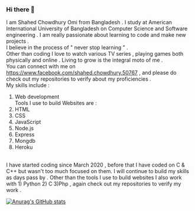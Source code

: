 ### Hi there 👋
I am Shahed Chowdhury Omi from Bangladesh . I study at American International University of Bangladesh on Computer Science and Software engineering . I am really passionate about learning to code and make new projects . <br/>
I believe in the process of " never stop learning " .<br/>
Other than coding I love to watch various TV series , playing games both physically and online . Living to grow is the integral moto of me . <br/>
You can connect with me on https://www.facebook.com/shahed.chowdhury.50767 , and please do check out my repositories to verify about my proficiencies . <br/>
My skills include : <br/>
  1) Web development <br/>
Tools I use to build Websites  are :<br/>
  1) HTML
  2) CSS
  3) JavaScript
  4) Node.js
  5) Express
  6) Mongdb
  7) Heroku
<br/>
I have started coding since March 2020 , before that I have coded on C & C++ but wasn't too much focused on them. I will continue to build my skills as days pass by . 
Other than the tools I use to build websites I also work with 1) Python 2) C 3)Php , again check out my repositories to verify my work .

[![Anurag's GitHub stats](https://github-readme-stats.vercel.app/api?username=Shahed1998)](https://github.com/anuraghazra/github-readme-stats)



